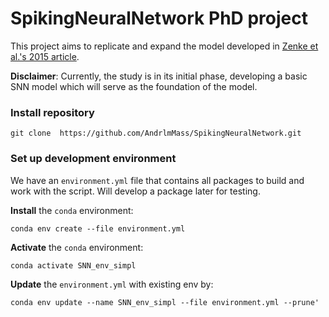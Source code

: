 # SpikingNeuralNetwork PhD project
This project aims to replicate and expand the model developed in [Zenke et al.'s 2015 article](https://www.nature.com/articles/ncomms7922).

**Disclaimer**: Currently, the study is in its initial phase, developing a basic SNN model which will serve as the foundation of the model. 

### Install repository

    git clone  https://github.com/AndrlmMass/SpikingNeuralNetwork.git

### Set up development environment

We have an `environment.yml` file that contains all packages to build and work with the script. Will develop a package later for testing.

**Install** the `conda` environment:

    conda env create --file environment.yml

**Activate** the `conda` environment:

    conda activate SNN_env_simpl

**Update** the `environment.yml` with existing env by:

    conda env update --name SNN_env_simpl --file environment.yml --prune'
